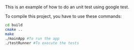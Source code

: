 This is an example of how to do an unit test using google test.

To compile this project, you have to use these commands:

```bash
cd build
cmake ..
make
./mainApp #To run the app
./testRunner #To execute the tests
```
